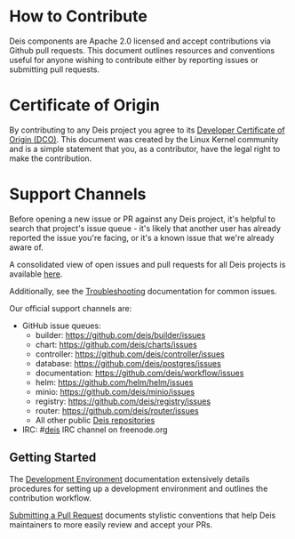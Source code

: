 # How to Contribute

Deis components are Apache 2.0 licensed and accept contributions via Github pull requests. This document outlines resources and conventions useful for anyone wishing to contribute either by reporting issues or submitting pull requests.

# Certificate of Origin

By contributing to any Deis project you agree to its [Developer Certificate of Origin (DCO)][dco]. This document was created by the Linux Kernel community and is a simple statement that you, as a contributor, have the legal right to make the contribution.

# Support Channels

Before opening a new issue or PR against any Deis project, it's helpful to search that project's issue queue - it's likely that another user has already reported the issue you're facing, or it's a known issue that we're already aware of.

A consolidated view of open issues and pull requests for all Deis projects is available [here][issues].

Additionally, see the [Troubleshooting][] documentation for common issues.

Our official support channels are:

- GitHub issue queues:
  - builder: https://github.com/deis/builder/issues
  - chart: https://github.com/deis/charts/issues
  - controller: https://github.com/deis/controller/issues
  - database: https://github.com/deis/postgres/issues
  - documentation: https://github.com/deis/workflow/issues
  - helm: https://github.com/helm/helm/issues
  - minio: https://github.com/deis/minio/issues
  - registry: https://github.com/deis/registry/issues
  - router: https://github.com/deis/router/issues
  - All other public [Deis repositories][repos]
- IRC: #[deis](irc://irc.freenode.org:6667/#deis) IRC channel on freenode.org

## Getting Started

The [Development Environment][dev-environment] documentation extensively details procedures for setting up a development environment and outlines the contribution workflow.

[Submitting a Pull Request][pr] documents stylistic conventions that help Deis maintainers to more easily review and accept your PRs.

[dco]: DCO
[issues]: https://github.com/pulls?utf8=%E2%9C%93&q=is%3Aopen+user%3Adeis+user%3Ahelm
[repos]: https://github.com/deis
[troubleshooting]: docs/src/troubleshooting/troubleshooting.md
[dev-environment]: docs/src/contributing/development-environment.md
[pr]: docs/src/contributing/submitting-a-pull-request.md
